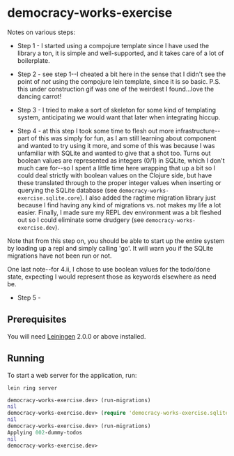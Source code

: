 # democracy-works-exercise


Notes on various steps:

* Step 1 - I started using a compojure template since I have used the library a ton, it is simple and well-supported, and it takes care of a lot of boilerplate.

* Step 2 - see step 1--I cheated a bit here in the sense that I didn't see the point of *not* using the compojure lein template, since it is so basic.  P.S. this under construction gif was one of the weirdest I found...love the dancing carrot!

* Step 3 - I tried to make a sort of skeleton for some kind of templating system, anticipating we would want that later when integrating hiccup.

* Step 4 - at this step I took some time to flesh out more infrastructure--part of this was simply for fun, as I am still learning about component and wanted to try using it more, and some of this was because I was unfamiliar with SQLite and wanted to give that a shot too.  Turns out boolean values are represented as integers (0/1) in SQLite, which I don't much care for--so I spent a little time here wrapping that up a bit so I could deal strictly with boolean values on the Clojure side, but have these translated through to the proper integer values when inserting or querying the SQLite database (see `democracy-works-exercise.sqlite.core`).  I also added the ragtime migration library just because I find having any kind of migrations vs. not makes my life a lot easier.  Finally, I made sure my REPL dev environment was a bit fleshed out so I could eliminate some drudgery (see `democracy-works-exercise.dev`).

Note that from this step on, you should be able to start up the entire system by loading up a repl and simply calling 'go'.  It will warn you if the SQLite migrations have not been run or not.

One last note--for 4.ii, I chose to use boolean values for the todo/done state, expecting I would represent those as keywords elsewhere as need be.

* Step 5 - 




## Prerequisites

You will need [Leiningen][] 2.0.0 or above installed.

[leiningen]: https://github.com/technomancy/leiningen

## Running

To start a web server for the application, run:

    lein ring server

```clojure
democracy-works-exercise.dev> (run-migrations)
nil
democracy-works-exercise.dev> (require 'democracy-works-exercise.sqlite.migrations :reload)
nil
democracy-works-exercise.dev> (run-migrations)
Applying 002-dummy-todos
nil
democracy-works-exercise.dev> 
```
